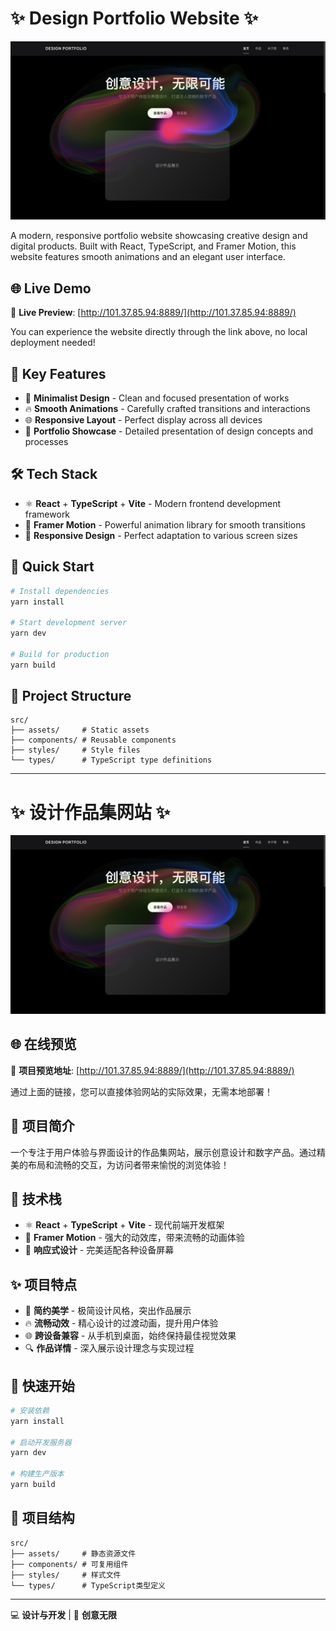 # ✨ Design Portfolio Website ✨

![Homepage Screenshot](./src/assets/homepage-screenshot.png)

A modern, responsive portfolio website showcasing creative design and digital products. Built with React, TypeScript, and Framer Motion, this website features smooth animations and an elegant user interface.

## 🌐 Live Demo

🔗 **Live Preview**: [http://101.37.85.94:8889/](http://101.37.85.94:8889/)

You can experience the website directly through the link above, no local deployment needed!

## 🌟 Key Features

- 🎯 **Minimalist Design** - Clean and focused presentation of works
- 🔥 **Smooth Animations** - Carefully crafted transitions and interactions
- 🌐 **Responsive Layout** - Perfect display across all devices
- 🎨 **Portfolio Showcase** - Detailed presentation of design concepts and processes

## 🛠️ Tech Stack

- ⚛️ **React** + **TypeScript** + **Vite** - Modern frontend development framework
- 🌈 **Framer Motion** - Powerful animation library for smooth transitions
- 📱 **Responsive Design** - Perfect adaptation to various screen sizes

## 🚀 Quick Start

```bash
# Install dependencies
yarn install

# Start development server
yarn dev

# Build for production
yarn build
```

## 📁 Project Structure

```
src/
├── assets/     # Static assets
├── components/ # Reusable components
├── styles/     # Style files
└── types/      # TypeScript type definitions
```

---

# ✨ 设计作品集网站 ✨

![首页截图](./src/assets/homepage-screenshot.png)
## 🌐 在线预览

🔗 **项目预览地址**: [http://101.37.85.94:8889/](http://101.37.85.94:8889/)

通过上面的链接，您可以直接体验网站的实际效果，无需本地部署！

## 🎨 项目简介

一个专注于用户体验与界面设计的作品集网站，展示创意设计和数字产品。通过精美的布局和流畅的交互，为访问者带来愉悦的浏览体验！

## 🚀 技术栈

- ⚛️ **React** + **TypeScript** + **Vite** - 现代前端开发框架
- 🌈 **Framer Motion** - 强大的动效库，带来流畅的动画体验
- 📱 **响应式设计** - 完美适配各种设备屏幕

## ✨ 项目特点

- 🎯 **简约美学** - 极简设计风格，突出作品展示
- 🔥 **流畅动效** - 精心设计的过渡动画，提升用户体验
- 🌐 **跨设备兼容** - 从手机到桌面，始终保持最佳视觉效果
- 🔍 **作品详情** - 深入展示设计理念与实现过程

## 🔧 快速开始

```bash
# 安装依赖
yarn install

# 启动开发服务器
yarn dev

# 构建生产版本
yarn build
```

## 📝 项目结构

```
src/
├── assets/     # 静态资源文件
├── components/ # 可复用组件
├── styles/     # 样式文件
└── types/      # TypeScript类型定义
```

---

💻 **设计与开发** | 🌟 **创意无限**

